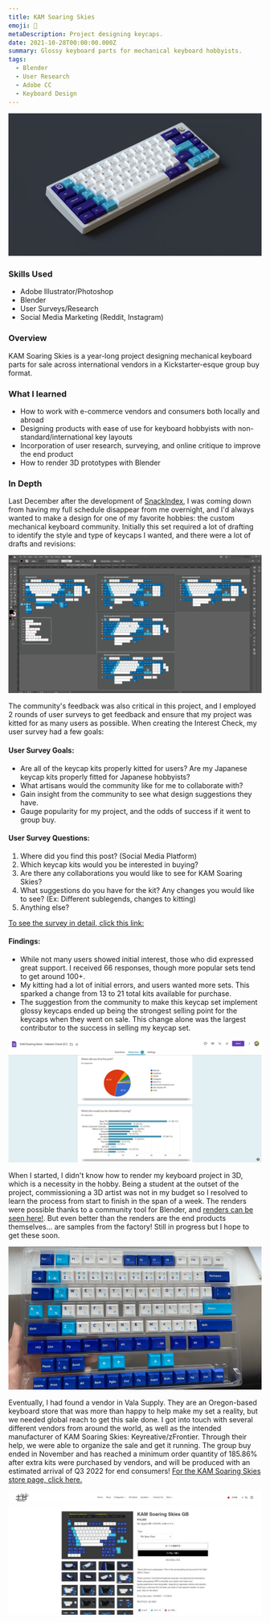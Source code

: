 ```yaml
---
title: KAM Soaring Skies
emoji: 🛫
metaDescription: Project designing keycaps.
date: 2021-10-28T00:00:00.000Z
summary: Glossy keyboard parts for mechanical keyboard hobbyists.
tags:
  - Blender
  - User Research
  - Adobe CC
  - Keyboard Design
---
```


![Nemui Keyboard with KAM Soaring Skies Keycaps](/static/img/nemui-fixed-compressed.jpg)

### Skills Used
  - Adobe Illustrator/Photoshop
  - Blender
  - User Surveys/Research
  - Social Media Marketing (Reddit, Instagram)

### Overview

KAM Soaring Skies is a year-long project designing mechanical keyboard parts for sale across international vendors in a Kickstarter-esque group buy format.

### What I learned

- How to work with e-commerce vendors and consumers both locally and abroad
- Designing products with ease of use for keyboard hobbyists with non-standard/international key layouts
- Incorporation of user research, surveying, and online critique to improve the end product
- How to render 3D prototypes with Blender

### In Depth

Last December after the development of [SnackIndex](/projects/snackindex/), I was coming down from having my full schedule disappear from me overnight, and I'd always wanted to make a design for one of my favorite hobbies: the custom mechanical keyboard community. Initially this set required a lot of drafting to identify the style and type of keycaps I wanted, and there were a lot of drafts and revisions:

![image of initial KAM Soaring Skies keycaps, in different arrangements](/static/img/keyset-screenshot.jpg)

The community's feedback was also critical in this project, and I employed 2 rounds of user surveys to get feedback and ensure that my project was kitted for as many users as possible. When creating the Interest Check, my user survey had a few goals:

#### User Survey Goals:
 - Are all of the keycap kits properly kitted for users? Are my Japanese keycap kits properly fitted for Japanese hobbyists?
 - What artisans would the community like for me to collaborate with?
 - Gain insight from the community to see what design suggestions they have.
 - Gauge popularity for my project, and the odds of success if it went to group buy.

#### User Survey Questions:
1. Where did you find this post? (Social Media Platform)
2. Which keycap kits would you be interested in buying?
3. Are there any collaborations you would like to see for KAM Soaring Skies?
4. What suggestions do you have for the kit? Any changes you would like to see? (Ex: Different sublegends, changes to kitting)
5. Anything else?

[To see the survey in detail, click this link:](https://forms.gle/wfsJqZvXeWRQCYvx6)

#### Findings:
- While not many users showed initial interest, those who did expressed great support. I received 66 responses, though more popular sets tend to get around 100+.
- My kitting had a lot of initial errors, and users wanted more sets. This sparked a change from 13 to 21 total kits available for purchase.
- The suggestion from the community to make this keycap set implement glossy keycaps ended up being the strongest selling point for the keycaps when they went on sale. This change alone was the largest contributor to the success in selling my keycap set.

![screenshot of user survey for keycap set](/static/img/user-survey.jpg)

When I started, I didn't know how to render my keyboard project in 3D, which is a necessity in the hobby. Being a student at the outset of the project, commissioning a 3D artist was not in my budget so I resolved to learn the process from start to finish in the span of a week. The renders were possible thanks to a community tool for Blender, and [renders can be seen here!](https://imgur.com/a/TjAP57r). But even better than the renders are the end products themselves... are samples from the factory! Still in progress but I hope to get these soon.

![Keycap samples from Keyreative!](/static/img/samples-min.png)

Eventually, I had found a vendor in Vala Supply. They are an Oregon-based keyboard store that was more than happy to help make my set a reality, but we needed global reach to get this sale done. I got into touch with several different vendors from around the world, as well as the intended manufacturer of KAM Soaring Skies: Keyreative/zFrontier. Through their help, we were able to organize the sale and get it running. The group buy ended in November and has reached a minimum order quantity of 185.86% after extra kits were purchased by vendors, and will be produced with an estimated arrival of Q3 2022 for end consumers! [For the KAM Soaring Skies store page, click here.](https://vala.supply/products/kam-soaring-skies)

![screenshot of store page for my keycaps at BaseKeys, a Japanese Vendor](/static/img/basekeys.jpg)
